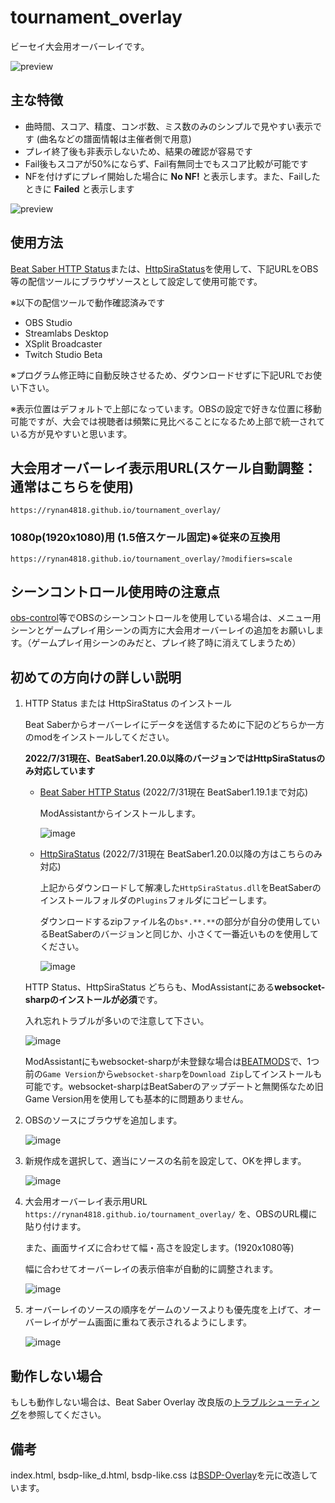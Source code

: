 # tournament_overlay
ビーセイ大会用オーバーレイです。

![preview](https://rynan4818.github.io/tournament_overlay1.png)

## 主な特徴
- 曲時間、スコア、精度、コンボ数、ミス数のみのシンプルで見やすい表示です (曲名などの譜面情報は主催者側で用意)
- プレイ終了後も非表示しないため、結果の確認が容易です
- Fail後もスコアが50%にならず、Fail有無同士でもスコア比較が可能です
- NFを付けずにプレイ開始した場合に **No NF!** と表示します。また、Failしたときに **Failed** と表示します

![preview](https://rynan4818.github.io/tournament_overlay2.png)

## 使用方法

[Beat Saber HTTP Status](https://github.com/opl-/beatsaber-http-status)または、[HttpSiraStatus](https://github.com/denpadokei/beatsaber-http-status)を使用して、下記URLをOBS等の配信ツールにブラウザソースとして設定して使用可能です。

※以下の配信ツールで動作確認済みです
- OBS Studio
- Streamlabs Desktop
- XSplit Broadcaster
- Twitch Studio Beta

※プログラム修正時に自動反映させるため、ダウンロードせずに下記URLでお使い下さい。

※表示位置はデフォルトで上部になっています。OBSの設定で好きな位置に移動可能ですが、大会では視聴者は頻繁に見比べることになるため上部で統一されている方が見やすいと思います。

## 大会用オーバーレイ表示用URL(スケール自動調整：通常はこちらを使用)
```
https://rynan4818.github.io/tournament_overlay/
```
### 1080p(1920x1080)用 (1.5倍スケール固定)※従来の互換用
```
https://rynan4818.github.io/tournament_overlay/?modifiers=scale
```

## シーンコントロール使用時の注意点
[obs-control](https://github.com/rynan4818/obs-control)等でOBSのシーンコントロールを使用している場合は、メニュー用シーンとゲームプレイ用シーンの両方に大会用オーバーレイの追加をお願いします。（ゲームプレイ用シーンのみだと、プレイ終了時に消えてしまうため）

## 初めての方向けの詳しい説明

1. HTTP Status または HttpSiraStatus のインストール

    Beat Saberからオーバーレイにデータを送信するために下記のどちらか一方のmodをインストールしてください。

   **2022/7/31現在、BeatSaber1.20.0以降のバージョンではHttpSiraStatusのみ対応しています**

   - [Beat Saber HTTP Status](https://github.com/opl-/beatsaber-http-status) (2022/7/31現在 BeatSaber1.19.1まで対応)

       ModAssistantからインストールします。
       
      ![image](https://rynan4818.github.io/beatsaber-overlay-httpstatus.png)
  
   - [HttpSiraStatus](https://github.com/denpadokei/HttpSiraStatus/releases)  (2022/7/31現在 BeatSaber1.20.0以降の方はこちらのみ対応)
   
       上記からダウンロードして解凍した`HttpSiraStatus.dll`をBeatSaberのインストールフォルダの`Plugins`フォルダにコピーします。
       
       ダウンロードするzipファイル名の`bs*.**.**`の部分が自分の使用しているBeatSaberのバージョンと同じか、小さくて一番近いものを使用してください。
   
      ![image](https://rynan4818.github.io/beatsaber-overlay-denpadokei.png)

   HTTP Status、HttpSiraStatus どちらも、ModAssistantにある**websocket-sharpのインストールが必須**です。
   
   入れ忘れトラブルが多いので注意して下さい。

   ![image](https://rynan4818.github.io/beatsaber-overlay-websocket-sharp.png)
   
   ModAssistantにもwebsocket-sharpが未登録な場合は[BEATMODS](https://beatmods.com/#/mods)で、1つ前の`Game Version`から`websocket-sharp`を`Download Zip`してインストールも可能です。websocket-sharpはBeatSaberのアップデートと無関係なため旧Game Version用を使用しても基本的に問題ありません。

2. OBSのソースにブラウザを追加します。

   ![image](https://rynan4818.github.io/beatsaber-overlay-obs-setting1.png)

3. 新規作成を選択して、適当にソースの名前を設定して、OKを押します。

   ![image](https://rynan4818.github.io/beatsaber-overlay-obs-setting2.png)

4. 大会用オーバーレイ表示用URL `https://rynan4818.github.io/tournament_overlay/` を、OBSのURL欄に貼り付けます。

   また、画面サイズに合わせて幅・高さを設定します。(1920x1080等)

   幅に合わせてオーバーレイの表示倍率が自動的に調整されます。

   ![image](https://rynan4818.github.io/tournament_overlay3.png)

5. オーバーレイのソースの順序をゲームのソースよりも優先度を上げて、オーバーレイがゲーム画面に重ねて表示されるようにします。

    ![image](https://rynan4818.github.io/beatsaber-overlay-obs-setting8.png)

## 動作しない場合
もしも動作しない場合は、Beat Saber Overlay 改良版の[トラブルシューティング](https://github.com/rynan4818/beat-saber-overlay/blob/master/Troubleshooting.md)を参照してください。

## 備考
index.html, bsdp-like_d.html, bsdp-like.css は[BSDP-Overlay](https://github.com/kOFReadie/BSDP-Overlay)を元に改造しています。
